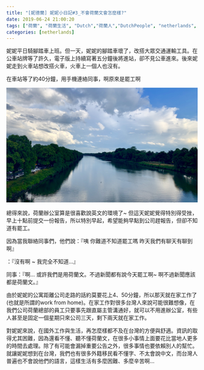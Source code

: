 ```yaml
---
title: "[妮德蘭] 妮妮小日記#3_不會荷蘭文會怎麼樣?"
date: 2019-06-24 21:00:20
tags: ["荷蘭", "荷蘭生活", "Dutch","荷蘭人","DutchPeople", "netherlands", "NL", "workinNetherlands", "lifeinNetherlands"]
categories: [netherlands]
---
```

妮妮平日騎腳踏車上班。但一天，妮妮的腳踏車壞了，改搭大眾交通運輸工具。在公車站牌等了許久，電子版上持續寫著五分鐘後將進站，卻不見公車進來。後來妮妮走到火車站想改搭火車，火車上一個人也沒有。




在車站等了約40分鐘，用手機連絡同事，啊原來是罷工啊


![](/images/strike.jpg) 


<!--more-->

總得來說，荷蘭辦公室算是很喜歡說英文的環境了~ 但這天妮妮覺得特別得受挫，早上十點前提交一份報告，所以特別早起，希望能夠早點到公司趕報告，但卻不知道有罷工。

因為當我聯絡同事們，他們說：『咦 你難道不知道罷工嗎 昨天我們有聊天有聊到啊』



：『沒有啊 ~ 我完全不知道…』



同事：『啊… 或許我們是用荷蘭文。不過新聞都有說今天罷工啊~ 啊不過新聞應該都是荷蘭文。』



由於妮妮的公寓距離公司走路的話約莫要花上4、50分鐘，所以那天就在家工作了(也就是所謂的work from home)。在家工作對很多台灣人來說可能很難想像，在我們公司荷蘭總部的員工只要事先跟直屬主管溝通好，就可以不用進辦公室，有些人甚至是固定一個星期只來公司三天，剩下兩天就在家工作。



對妮妮來說，在國外工作與生活，再怎麼樣都不及在台灣的方便與舒適。資訊的取得尤其困難，因為還看不懂、聽不懂荷蘭文，在很多小事情上面要花比當地人更多的時間去處理。除了有可能會漏掉重要公告之外，很多事情也要依賴別人的幫忙。就讓妮妮想到在台灣，我們也有很多外籍移民看不懂字、不太會說中文，而台灣人普遍也不會說他們的語言，這樣生活有多麼困難、多麼辛苦啊…

